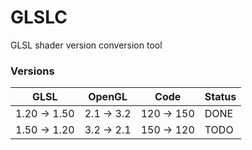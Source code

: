 # GLSLC

GLSL shader version conversion tool

### Versions

| GLSL        | OpenGL    | Code      | Status |
|-------------|-----------|-----------|--------|
| 1.20 → 1.50 | 2.1 → 3.2 | 120 → 150 | DONE   |
| 1.50 → 1.20 | 3.2 → 2.1 | 150 → 120 | TODO   |